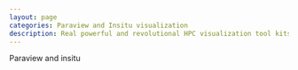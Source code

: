 ```yaml
---
layout: page
categories: Paraview and Insitu visualization
description: Real powerful and revolutional HPC visualization tool kits. With the help of Paraview and insitu, messy csv text data sheets or slow python post-processing scripts will slowly out of your scope.
---
```


Paraview and insitu

